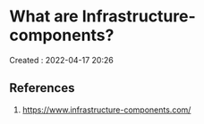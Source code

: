 # What are Infrastructure-components?
Created : 2022-04-17 20:26




## References
1. https://www.infrastructure-components.com/
